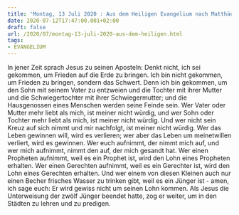 ```yaml
---
title: 'Montag, 13 Juli 2020 : Aus dem Heiligen Evangelium nach Matthäus - Mt 10,34-42.11,1.'
date: 2020-07-12T17:47:00.001+02:00
draft: false
url: /2020/07/montag-13-juli-2020-aus-dem-heiligen.html
tags: 
- EVANGELIUM
---
```


In jener Zeit sprach Jesus zu seinen Aposteln: Denkt nicht, ich sei gekommen, um Frieden auf die Erde zu bringen. Ich bin nicht gekommen, um Frieden zu bringen, sondern das Schwert. Denn ich bin gekommen, um den Sohn mit seinem Vater zu entzweien und die Tochter mit ihrer Mutter und die Schwiegertochter mit ihrer Schwiegermutter; und die Hausgenossen eines Menschen werden seine Feinde sein. Wer Vater oder Mutter mehr liebt als mich, ist meiner nicht würdig, und wer Sohn oder Tochter mehr liebt als mich, ist meiner nicht würdig. Und wer nicht sein Kreuz auf sich nimmt und mir nachfolgt, ist meiner nicht würdig. Wer das Leben gewinnen will, wird es verlieren; wer aber das Leben um meinetwillen verliert, wird es gewinnen. Wer euch aufnimmt, der nimmt mich auf, und wer mich aufnimmt, nimmt den auf, der mich gesandt hat. Wer einen Propheten aufnimmt, weil es ein Prophet ist, wird den Lohn eines Propheten erhalten. Wer einen Gerechten aufnimmt, weil es ein Gerechter ist, wird den Lohn eines Gerechten erhalten. Und wer einem von diesen Kleinen auch nur einen Becher frisches Wasser zu trinken gibt, weil es ein Jünger ist - amen, ich sage euch: Er wird gewiss nicht um seinen Lohn kommen. Als Jesus die Unterweisung der zwölf Jünger beendet hatte, zog er weiter, um in den Städten zu lehren und zu predigen.